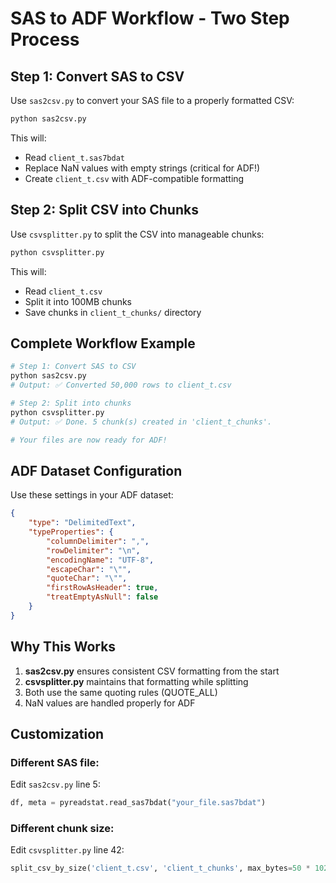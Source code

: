 # SAS to ADF Workflow - Two Step Process

## Step 1: Convert SAS to CSV
Use `sas2csv.py` to convert your SAS file to a properly formatted CSV:

```bash
python sas2csv.py
```

This will:
- Read `client_t.sas7bdat`
- Replace NaN values with empty strings (critical for ADF!)
- Create `client_t.csv` with ADF-compatible formatting

## Step 2: Split CSV into Chunks
Use `csvsplitter.py` to split the CSV into manageable chunks:

```bash
python csvsplitter.py
```

This will:
- Read `client_t.csv`
- Split it into 100MB chunks
- Save chunks in `client_t_chunks/` directory

## Complete Workflow Example

```bash
# Step 1: Convert SAS to CSV
python sas2csv.py
# Output: ✅ Converted 50,000 rows to client_t.csv

# Step 2: Split into chunks
python csvsplitter.py
# Output: ✅ Done. 5 chunk(s) created in 'client_t_chunks'.

# Your files are now ready for ADF!
```

## ADF Dataset Configuration

Use these settings in your ADF dataset:

```json
{
    "type": "DelimitedText",
    "typeProperties": {
        "columnDelimiter": ",",
        "rowDelimiter": "\n",
        "encodingName": "UTF-8",
        "escapeChar": "\"",
        "quoteChar": "\"",
        "firstRowAsHeader": true,
        "treatEmptyAsNull": false
    }
}
```

## Why This Works

1. **sas2csv.py** ensures consistent CSV formatting from the start
2. **csvsplitter.py** maintains that formatting while splitting
3. Both use the same quoting rules (QUOTE_ALL)
4. NaN values are handled properly for ADF

## Customization

### Different SAS file:
Edit `sas2csv.py` line 5:
```python
df, meta = pyreadstat.read_sas7bdat("your_file.sas7bdat")
```

### Different chunk size:
Edit `csvsplitter.py` line 42:
```python
split_csv_by_size('client_t.csv', 'client_t_chunks', max_bytes=50 * 1024 * 1024)  # 50MB chunks
``` 